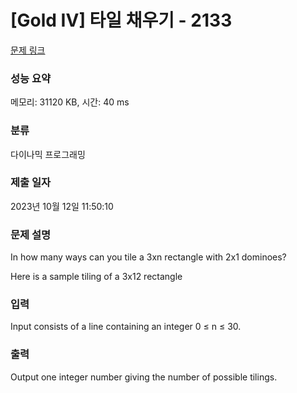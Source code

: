 # [Gold IV] 타일 채우기 - 2133 

[문제 링크](https://www.acmicpc.net/problem/2133) 

### 성능 요약

메모리: 31120 KB, 시간: 40 ms

### 분류

다이나믹 프로그래밍

### 제출 일자

2023년 10월 12일 11:50:10

### 문제 설명

<p>In how many ways can you tile a 3xn rectangle with 2x1 dominoes?</p>

<p>Here is a sample tiling of a 3x12 rectangle</p>

### 입력 

 <p>Input consists of a line containing an integer 0 ≤ n ≤ 30. </p>

### 출력 

 <p>Output one integer number giving the number of possible tilings.</p>

